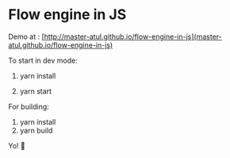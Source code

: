 # Flow engine in JS 

Demo at : [http://master-atul.github.io/flow-engine-in-js](master-atul.github.io/flow-engine-in-js)

To start in dev mode:

1. yarn install

2. yarn start


For building:

1. yarn install
2. yarn build


Yo! 🍺